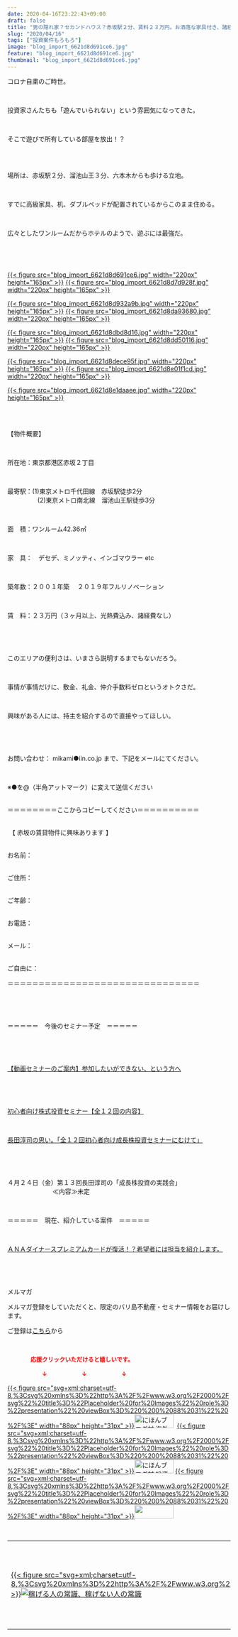 ```yaml
---
date: 2020-04-16T23:22:43+09:00
draft: false
title: "男の隠れ家？セカンドハウス？赤坂駅２分、賃料２３万円。お洒落な家具付き、諸経費ゼロ"
slug: "2020/04/16"
tags: ["投資案件もろもろ"]
image: "blog_import_6621d8d691ce6.jpg"
feature: "blog_import_6621d8d691ce6.jpg"
thumbnail: "blog_import_6621d8d691ce6.jpg"
---
```

<p>コロナ自粛のご時世。</p><p> </p><p>投資家さんたちも「遊んでいられない」という雰囲気になってきた。</p><p> </p><p>そこで遊びで所有している部屋を放出！？</p><p> </p><p><br/>場所は、赤坂駅２分、溜池山王３分、六本木からも歩ける立地。</p><p> </p><p>すでに高級家具、机、ダブルベッドが配置されているからこのまま住める。</p><p> </p><p>広々としたワンルームだからホテルのようで、遊ぶには最強だ。</p><p> </p><p> </p><p><a href="blog_import_6621d8d691ce6.jpg">{{< figure src="blog_import_6621d8d691ce6.jpg" width="220px" height="165px" >}}</a> <a href="blog_import_6621d8d7d928f.jpg">{{< figure src="blog_import_6621d8d7d928f.jpg" width="220px" height="165px" >}}</a></p><p><a href="blog_import_6621d8d932a9b.jpg">{{< figure src="blog_import_6621d8d932a9b.jpg" width="220px" height="165px" >}}</a> <a href="blog_import_6621d8da93680.jpg">{{< figure src="blog_import_6621d8da93680.jpg" width="220px" height="165px" >}}</a></p><p><a href="blog_import_6621d8dbd8d16.jpg">{{< figure src="blog_import_6621d8dbd8d16.jpg" width="220px" height="165px" >}}</a> <a href="blog_import_6621d8dd50116.jpg">{{< figure src="blog_import_6621d8dd50116.jpg" width="220px" height="165px" >}}</a></p><p><a href="blog_import_6621d8dece95f.jpg">{{< figure src="blog_import_6621d8dece95f.jpg" width="220px" height="165px" >}}</a> <a href="blog_import_6621d8e01f1cd.jpg">{{< figure src="blog_import_6621d8e01f1cd.jpg" width="220px" height="165px" >}}</a></p><p><a href="blog_import_6621d8e1daaee.jpg">{{< figure src="blog_import_6621d8e1daaee.jpg" width="220px" height="165px" >}}</a></p><p> </p><p><br/>【物件概要】</p><p> </p><p>所在地：東京都港区赤坂２丁目</p><p> </p><p>最寄駅：(1)東京メトロ千代田線　赤坂駅徒歩2分<br/>   　　　　(2)東京メトロ南北線　溜池山王駅徒歩3分</p><p> </p><p>面　積：ワンルーム42.36㎡</p><p> </p><p>家　具：　デセデ、ミノッティ、インゴマウラー etc</p><p> </p><p>築年数：２００１年築　 ２０１９年フルリノベーション</p><p> </p><p>賃　料：２３万円（３ヶ月以上、光熱費込み、諸経費なし）</p><p> </p><p> </p><p>このエリアの便利さは、いまさら説明するまでもないだろう。</p><p> </p><p>事情が事情だけに、敷金、礼金、仲介手数料ゼロというオトクさだ。</p><p> </p><p>興味がある人には、持主を紹介するので直接やってほしい。</p><p> </p><p> </p><p>お問い合わせ： mikami●iin.co.jp まで、下記をメールにてください。</p><p> </p><p>※●を@（半角アットマーク）に変えて送信ください</p><p><br/>＝＝＝＝＝＝＝＝ここからコピーしてください＝＝＝＝＝＝＝＝＝＝</p><p><br/> 【 赤坂の賃貸物件に興味あります 】</p><p><br/>お名前：</p><p><br/>ご住所：</p><p><br/>ご年齢：</p><p><br/>お電話：</p><p><br/>メール：</p><p><br/>ご自由に：</p><p>＝＝＝＝＝＝＝＝＝＝＝＝＝＝＝＝＝＝＝＝＝＝＝＝＝＝＝＝＝＝＝</p><p> </p><p> </p><p>＝＝＝＝＝　今後のセミナー予定　＝＝＝＝＝</p><p> </p><p> </p><p><a href="https://ameblo.jp/baliclub/entry-12567802403.html" target="_blank">【動画セミナーのご案内】参加したいができない、という方へ</a></p><p> </p><p> </p><p><a href="https://ameblo.jp/baliclub/entry-12526587328.html" target="_blank">初心者向け株式投資セミナー【全１２回の内容】</a></p><p> </p><p><a href="https://ameblo.jp/baliclub/entry-12526985641.html" target="_blank">長田淳司の思い。「全１２回初心者向け成長株投資セミナーにむけて」</a></p><p> </p><p> </p><p>４月２４日（金）第１３回長田淳司の「成長株投資の実践会」<br/> 　　　　　　　≪内容≫未定</p><p> </p><p>＝＝＝＝＝　現在、紹介している案件　＝＝＝＝＝</p><p> </p><p><a href="https://ameblo.jp/baliclub/entry-12529998383.html" target="_blank">ＡＮＡダイナースプレミアムカードが復活！？希望者には担当を紹介します。</a></p><p> </p><p> </p><p>メルマガ</p><p>メルマガ登録をしていただくと、限定のバリ島不動産・セミナー情報をお届けします。</p><p>ご登録は<a href="f9eeVI" target="_blank">こちら</a>から</p><p> </p><p><font color="#ff0000" size="2"><strong>　　　　応援クリックいただけると嬉しいです。</strong></font></p><p><font color="#ff0000" size="2"><strong>　　　　　　↓　　　　　　↓　　　　　　↓</strong></font></p><p><a href="ranking.html?p_cid=01260127" id="&amp;blogmura_banner">{{< figure src="svg+xml;charset=utf-8,%3Csvg%20xmlns%3D%22http%3A%2F%2Fwww.w3.org%2F2000%2Fsvg%22%20title%3D%22Placeholder%20for%20Images%22%20role%3D%22presentation%22%20viewBox%3D%220%200%2088%2031%22%20%2F%3E" width="88px" height="31px" >}}<noscript><img alt="にほんブログ村 海外生活ブログ バリ島情報へ" border="0" height="31" src="//overseas.blogmura.com/bali/img/bali88_31.gif" width="88"></noscript></a>  <a href="ranking.html?p_cid=01260127" id="&amp;blogmura_banner">{{< figure src="svg+xml;charset=utf-8,%3Csvg%20xmlns%3D%22http%3A%2F%2Fwww.w3.org%2F2000%2Fsvg%22%20title%3D%22Placeholder%20for%20Images%22%20role%3D%22presentation%22%20viewBox%3D%220%200%2088%2031%22%20%2F%3E" width="88px" height="31px" >}}<noscript><img alt="にほんブログ村 投資ブログ 不動産投資へ" border="0" height="31" src="//investment.blogmura.com/hudousantoushi/img/hudousantoushi88_31.gif" width="88"></noscript></a> <a href="link.php?1804582" title="人気ブログランキングへ">{{< figure src="svg+xml;charset=utf-8,%3Csvg%20xmlns%3D%22http%3A%2F%2Fwww.w3.org%2F2000%2Fsvg%22%20title%3D%22Placeholder%20for%20Images%22%20role%3D%22presentation%22%20viewBox%3D%220%200%2088%2031%22%20%2F%3E" width="88px" height="31px" >}}<noscript><img border="0" height="31" src="https://blog.with2.net/img/banner/banner_22.gif" width="88"></noscript></a></p><p> </p><table border="0" cellpadding="0" cellspacing="0" width="100%">	<tbody width="100%">		<tr>			<td aligin="center" width="95"><a alt0="AmebaAffiliate" alt1="稼げる人の常識、稼げない人の常識" alt2="Amazon" alt3="https://images-fe.ssl-images-amazon.com/images/I/51Ft8zEBpkL._SL160_.jpg" alt4="1" href="4802110227?SubscriptionId=AKIAJLD6FH2TADXIQKDQ&amp;tag=amebablog-a2371184-22&amp;linkCode=xm2&amp;camp=2025&amp;creative=165953&amp;creativeASIN=4802110227" target="_blank">{{< figure src="svg+xml;charset=utf-8,%3Csvg%20xmlns%3D%22http%3A%2F%2Fwww.w3.org%2F2000%2Fsvg%22%20title%3D%22Placeholder%20for%20Images%22%20role%3D%22presentation%22%20viewBox%3D%220%200%201%201%22%20%2F%3E"  >}}<noscript><img alt="稼げる人の常識、稼げない人の常識" border="0" data-img="affiliate" src="https://images-fe.ssl-images-amazon.com/images/I/51Ft8zEBpkL._SL160_.jpg"></noscript></a></td>			<td><a alt0="AmebaAffiliate" alt1="稼げる人の常識、稼げない人の常識" alt2="Amazon" alt3="https://images-fe.ssl-images-amazon.com/images/I/51Ft8zEBpkL._SL160_.jpg" alt4="1" href="4802110227?SubscriptionId=AKIAJLD6FH2TADXIQKDQ&amp;tag=amebablog-a2371184-22&amp;linkCode=xm2&amp;camp=2025&amp;creative=165953&amp;creativeASIN=4802110227" target="_blank">稼げる人の常識、稼げない人の常識</a></td>		</tr>	</tbody></table>

